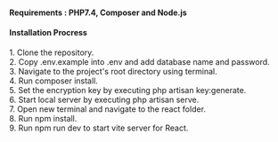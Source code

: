 <html>
    <h4>Requirements : PHP7.4, Composer and Node.js</h4>
    <h4>Installation Procress</h4>
         1. Clone the repository. <br>
         2. Copy .env.example into .env and add database name and password. <br>
         3. Navigate to the project's root directory using terminal. <br>
         4. Run composer install. <br>
         5. Set the encryption key by executing php artisan key:generate. <br>
         6. Start local server by executing php artisan serve. <br>
         7. Open new terminal and navigate to the react folder. <br>
         8. Run npm install. <br>
         9. Run npm run dev to start vite server for React. <br>
        
    
</html>